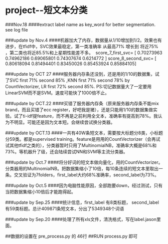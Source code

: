 # project--短文本分类
###Nov.18
####extract label name as key_word for better segmentation. see log file

###update by Nov.4
####机器加大了内存，数据量从1/10增加到1/2。效果也有进步，在tfidf中，SVC效果最稳定，第一类准确率 从最高71% 增长到 将近75% ，第二类也将近85.5%和上星期性能差不多。 
score_7_first_svc= [ 0.70273963  0.74962186  0.69065801  0.74307674  0.6214772 ] score_8_second_svc= [ 0.80618094  0.81494401  0.83450026  0.85453924  0.85884105]


###update by OCT 27
####服务器内存条还没到，还是用的1/10的数据集，试了SVC first 71% second 85% ,KNN first 71% second 78% by CountVectorizer, LR first 72% second 85%. PS:切记数据量大了一定要用LinearSVM而不是SVM。速度可能快了1000倍不止。


###update by OCT.22
####买错了服务器内存条（原来服务器内存条不能mix brand，而且买错了ecc register，好吧我是猪），还是只能用1/10的数据集做实验。试了ti-idf提feature，而不再是之前利用全文本，准确率有提高到78%。我认为不明显。可能还是因为文本短。会继续尝试换分类器。



###update by OCT.13
####一共有40W条短文本，需要按大标题分8类，小标题分59类。都是supervised training。feature是用用的CountVectorizer（会再试试其他tfidf之类的），分类器暂时只用了MultinomialNB，准确率大概是68%和73%。等机器升了级，还会陆续尝试NN和SVM等主流分类器。


###update by Oct.7
####将分好词的短文本做向量化，用的CountVectorizer。分类器用的MultinomialNB。把数据集缩小了10倍，每10条连续的短文本里取出一条。交叉验证为7folders，first_label大约68%准确率，second_label为73%。


###update by Oct.5
####因为电脑性能原因，全部跑要down，经过测试，只有当把数据集缩小10倍后才能跑得起。

###update by Sep.25
####统计信息，first_label 有8类标题， second_label有59类标题。总计409871条短文本，分出了5349348个词语


###update by Sep.20
####处理了所有xls文件，清洗格式，写在label.jason里面。

##数据的设置在 pre_process.py 的 46行
##RUN process.py 即可

